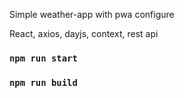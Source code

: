 Simple weather-app with pwa configure

React, axios, dayjs, context, rest api

### `npm run start`
### `npm run build`